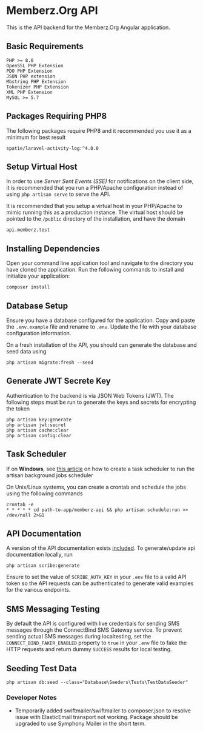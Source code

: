 # Memberz.Org API
This is the API backend for the Memberz.Org Angular application.

## Basic Requirements
	PHP >= 8.0
	OpenSSL PHP Extension
	PDO PHP Extension
    JSON PHP extension
	Mbstring PHP Extension
	Tokenizer PHP Extension
	XML PHP Extension
	MySQL >= 5.7

## Packages Requiring PHP8
The following packages require PHP8 and it recommended you use it as a minimum for best result

    spatie/laravel-activity-log:^4.0.0


## Setup Virtual Host
In order to use *Server Sent Events (SSE)* for notifications on the client side, it is recommended that you run
a PHP/Apache configuration instead of using `php artisan serve` to serve the API.

It is recommended that you setup a virtual host in your PHP/Apache to mimic running this as a production instance.
The virtual host should be pointed to the `/public` directory of the installation, and have the domain

    api.memberz.test

## Installing Dependencies
Open your command line application tool and navigate to the directory you have cloned the application.
Run the following commands to install and initialize your application:

	composer install

## Database Setup
Ensure you have a database configured for the application. Copy and paste the `.env.example` file and rename to `.env`. Update the file with your database configuration information.

On a fresh installation of the API, you should can generate the database and seed data using

    php artisan migrate:fresh --seed

## Generate JWT Secrete Key
Authentication to the backend is via JSON Web Tokens (JWT). The following steps must be run to generate the keys
and secrets for encrypting the token

    php artisan key:generate
    php artisan jwt:secret
    php artisan cache:clear
    php artisan config:clear

## Task Scheduler
If on **Windows**, see [this article](https://gist.github.com/Splode/94bfa9071625e38f7fd76ae210520d94) on how to create a task scheduler to run the artisan background jobs scheduler

On Unix/Linux systems, you can create a crontab and schedule the jobs using the following commands

    crontab -e
	* * * * * cd path-to-app/memberz-api && php artisan schedule:run >> /dev/null 2>&1

## API Documentation
A version of the API documentation exists [included](http://api.memberz.test/docs). To generate/update api documentation locally, run

    php artisan scribe:generate

Ensure to set the value of `SCRIBE_AUTH_KEY` in your `.env` file to a valid API token so the API requests can
be authenticated to generate valid examples for the various endpoints.

## SMS Messaging Testing
By default the API is configured with live credentials for sending SMS messages through the ConnectBind SMS Gateway service.
To prevent sending actual SMS messages during localtesting, set the `CONNECT_BIND_FAKER_ENABLED` property to `true` in your `.env` file to
fake the HTTP requests and return dummy `SUCCESS` results for local testing.

## Seeding Test Data
    php artisan db:seed --class="Database\Seeders\Tests\TestDataSeeder"

### Developer Notes
* Temporarily added swiftmailer/swiftmailer to composer.json to resolve issue with ElasticEmail transport not working. Package should be upgraded to use Symphony Mailer in the short term.
